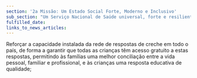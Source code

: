 ```yaml
---
section: '2a Missão: Um Estado Social Forte, Moderno e Inclusivo'
sub_section: "Um Serviço Nacional de Saúde universal, forte e resiliente"
fulfilled_date:
links_to_news_articles:
---
```


Reforçar a capacidade instalada da rede de respostas de creche em todo o país, de forma a garantir que todas as crianças têm acesso gratuito a estas respostas, permitindo às famílias uma melhor conciliação entre a vida pessoal, familiar e profissional, e às crianças uma resposta educativa de qualidade;
